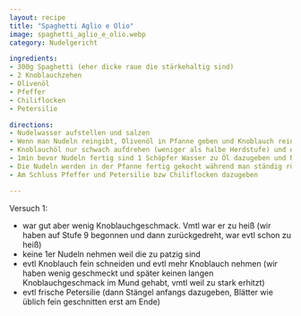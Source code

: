```yaml
---
layout: recipe
title: "Spaghetti Aglio e Olio"
image: spaghetti_aglio_e_olio.webp
category: Nudelgericht

ingredients:
- 300g Spaghetti (eher dicke raue die stärkehaltig sind)
- 2 Knoblauchzehen
- Olivenöl
- Pfeffer
- Chiliflocken
- Petersilie

directions:
- Nudelwasser aufstellen und salzen
- Wenn man Nudeln reingibt, Olivenöl in Pfanne geben und Knoblauch rein pressen (oder fein schneiden?)
- Knoblauchöl nur schwach aufdrehen (weniger als halbe Herdstufe) und einige Minuten erwärmen während Nudeln kochen
- 1min bevor Nudeln fertig sind 1 Schöpfer Wasser zu Öl dazugeben und Nudeln reinheben
- Die Nudeln werden in der Pfanne fertig gekocht während man ständig rührt und ggf noch Nudelwasser nachgibt
- Am Schluss Pfeffer und Petersilie bzw Chiliflocken dazugeben

---
```


Versuch 1:
- war gut aber wenig Knoblauchgeschmack. Vmtl war er zu heiß (wir haben auf Stufe 9 begonnen und dann zurückgedreht, war evtl schon zu heiß)
- keine 1er Nudeln nehmen weil die zu patzig sind
- evtl Knoblauch fein schneiden und evtl mehr Knoblauch nehmen (wir haben wenig geschmeckt und später keinen langen Knoblauchgeschmack im Mund gehabt, vmtl weil zu stark erhitzt)
- evtl frische Petersilie (dann Stängel anfangs dazugeben, Blätter wie üblich fein geschnitten erst am Ende)
